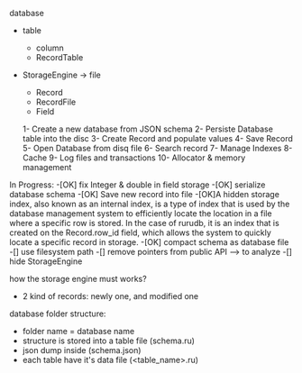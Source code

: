 database
 - table
    - column
    - RecordTable
 - StorageEngine  -> file
   - Record
   - RecordFile
   - Field

    1- Create a new database from JSON schema
    2- Persiste Database table into the disc
    3- Create Record and populate values
    4- Save Record 
    5- Open Database from disq file
    6- Search record 
    7- Manage Indexes
    8- Cache
    9- Log files and transactions
   10- Allocator & memory management



In Progress:
  -[OK] fix Integer & double in field storage 
  -[OK] serialize database schema
  -[OK] Save new record into file 
  -[OK]A hidden storage index, also known as an internal index, is a type of index that is used by the database management system to efficiently locate the location in a file where a specific row is stored. In the case of rurudb, it is an index that is created on the Record.row_id field, which allows the system to quickly locate a specific record in storage.
  -[OK] compact schema as database file
  -[] use filesystem path
  -[] remove pointers from public API --> to analyze 
  -[] hide StorageEngine


  how the storage engine must works?
  - 2 kind of records: newly one, and modified one
  
  database folder structure:
   - folder name = database name
   - structure is stored into a table file (schema.ru)
   - json dump inside (schema.json)
   - each table have it's data file (<table_name>.ru)